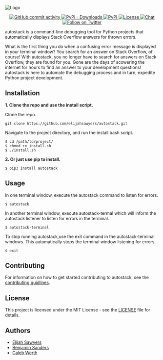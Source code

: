 ![Logo](https://raw.githubusercontent.com/elijahsawyers/autostack/master/Logo.png)

<p align="center">
    <a href="https://github.com/elijahsawyers/autostack">
        <img src="https://img.shields.io/github/commit-activity/m/elijahsawyers/autostack"
            alt="GitHub commit activity"/>
    </a>
    <a href="https://pypi.org/project/autostack/">
        <img src="https://img.shields.io/pypi/dm/autostack"
             alt="PyPI - Downloads"/>
    </a>
    <a href="https://pypi.org/project/autostack/">
        <img src="https://img.shields.io/pypi/v/autostack"
             alt="PyPI"/>
    </a>
    <a href="https://opensource.org/licenses/MIT">
        <img src="https://img.shields.io/badge/License-MIT-orange.svg"
             alt="License"/>
    </a>
    <a href="https://teams.microsoft.com/join/1oa3o6vva07n">
        <img src="https://img.shields.io/badge/Chat-on_MSTeams-orange.svg"
             alt="Chat"/>
    </a>
    <a href="https://twitter.com/intent/follow?screen_name=autostackteam">
        <img src="https://img.shields.io/twitter/follow/autostackteam.svg?style=social&logo=twitter"
             alt="Follow on Twitter"/>
    </a>
</p>

autostack is a command-line debugging tool for Python projects that automatically displays Stack Overflow answers for thrown errors.

What is the first thing you do when a confusing error message is displayed in your terminal window? You search for an answer on Stack Overflow, of course! With autostack, you no longer have to search for answers on Stack Overflow, they are found for you. Gone are the days of scowering the internet for hours to find an answer to your development questions! autostack is here to automate the debugging process and in turn, expedite Python project development.

## Installation

**1. Clone the repo and use the install script.**

Clone the repo.
```
git clone https://github.com/elijahsawyers/autostack.git
```

Navigate to the project directory, and run the install bash script.
```
$ cd /path/to/project/
$ chmod +x install.sh
$ ./install.sh 
```

**2. Or just use pip to install.**

```
$ pip3 install autostack
```

## Usage 

In one terminal window, execute the autostack command to listen for errors.
```
$ autostack
```

In another terminal window, execute autostack-termal which will inform the autostack listener to listen for errors in the terminal.
```
$ autostack-terminal
``` 

To stop running autostack,use the exit command in the autostack-terminal windows. This automatically stops the terminal window listening for errors.
```
$ exit
```

## Contributing

For information on how to get started contributing to autostack, see the [contributing guidlines](https://github.com/elijahsawyers/autostack/blob/master/CONTRIBUTING.md).

## License

This project is licensed under the MIT License - see the [LICENSE](LICENSE) file for details.

## Authors
* [Elijah Sawyers](https://github.com/elijahsawyers)
* [Benjamin Sanders](https://github.com/BenOSanders)
* [Caleb Werth](https://github.com/cwerth1)
